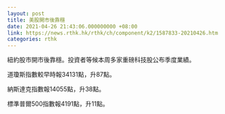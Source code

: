 ```yaml
---
layout: post
title: 美股開市後靠穩
date: 2021-04-26 21:43:06.000000000 +08:00
link: https://news.rthk.hk/rthk/ch/component/k2/1587833-20210426.htm
categories: rthk
---
```


紐約股市開市後靠穩。投資者等候本周多家重磅科技股公布季度業績。

道瓊斯指數較早時報34131點，升87點。

納斯達克指數報14055點，升38點。

標準普爾500指數報4191點，升11點。
